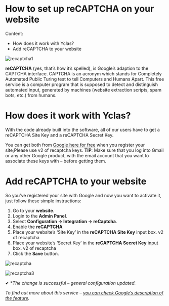 # How to set up reCAPTCHA on your website
Content:
-   How does it work with Yclas?
-   Add reCAPTCHA to your website

![recaptcha1](https://user-images.githubusercontent.com/55290441/80510474-73846900-8983-11ea-839e-4503b3e909fa.png)

**reCAPTCHA**  (yes, that’s how it’s spelled), is Google’s adaption to the CAPTCHA interface. CAPTCHA is an acronym which stands for Completely Automated Public Turing test to tell Computers and Humans Apart. 
This free service is a computer program that is supposed to detect and distinguish automated input, generated by machines (website extraction scripts, spam bots, etc.) from humans.

# How does it work with Yclas?

With the code already built into the software, all of our users have to get a reCAPTCHA Site Key and a reCAPTCHA Secret Key.

You can get both from  [Google here for free](https://www.google.com/recaptcha)  when you register your site;Please use v2 of recaptcha keys.
**TIP**: Make sure that you log into Gmail or any other Google product, with the email account that you want to associate these keys with – before getting them.
  

# Add reCAPTCHA to your website

So you’ve registered your site with Google and now you want to activate it, just follow these simple instructions:

1.  Go to your  **website**.
2.  Login to the  **Admin Panel**.
3.  Select  **Configuration -> Integration -> reCaptcha**.
4.  Enable the  **reCAPTCHA**
5.  Place your website’s ‘Site Key’ in the  **reCAPTCHA Site Key**  input box. v2 of recaptcha
6.  Place your website’s ‘Secret Key’ in the  **reCAPTCHA Secret Key**  input box. v2 of recaptcha
7.  Click the  **Save**  button.

![recaptcha](https://raw.githubusercontent.com/yclas/guides/master/images/moderation.png)

![recaptcha3](https://user-images.githubusercontent.com/55290441/80510750-d2e27900-8983-11ea-9a13-3eca197471c9.png)

✔ **The change is successful – general configuration updated.*

*To find out more about this service – [you can check Google’s description of the feature](https://developers.google.com/recaptcha/).* 

